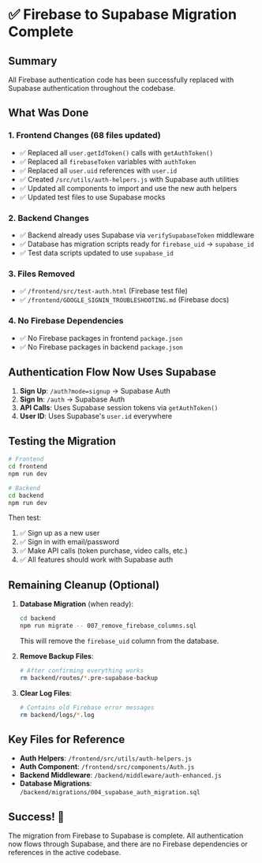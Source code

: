 # ✅ Firebase to Supabase Migration Complete

## Summary
All Firebase authentication code has been successfully replaced with Supabase authentication throughout the codebase.

## What Was Done

### 1. Frontend Changes (68 files updated)
- ✅ Replaced all `user.getIdToken()` calls with `getAuthToken()`
- ✅ Replaced all `firebaseToken` variables with `authToken`
- ✅ Replaced all `user.uid` references with `user.id`
- ✅ Created `/src/utils/auth-helpers.js` with Supabase auth utilities
- ✅ Updated all components to import and use the new auth helpers
- ✅ Updated test files to use Supabase mocks

### 2. Backend Changes
- ✅ Backend already uses Supabase via `verifySupabaseToken` middleware
- ✅ Database has migration scripts ready for `firebase_uid` → `supabase_id`
- ✅ Test data scripts updated to use `supabase_id`

### 3. Files Removed
- ✅ `/frontend/src/test-auth.html` (Firebase test file)
- ✅ `/frontend/GOOGLE_SIGNIN_TROUBLESHOOTING.md` (Firebase docs)

### 4. No Firebase Dependencies
- ✅ No Firebase packages in frontend `package.json`
- ✅ No Firebase packages in backend `package.json`

## Authentication Flow Now Uses Supabase

1. **Sign Up**: `/auth?mode=signup` → Supabase Auth
2. **Sign In**: `/auth` → Supabase Auth  
3. **API Calls**: Uses Supabase session tokens via `getAuthToken()`
4. **User ID**: Uses Supabase's `user.id` everywhere

## Testing the Migration

```bash
# Frontend
cd frontend
npm run dev

# Backend  
cd backend
npm run dev
```

Then test:
1. ✅ Sign up as a new user
2. ✅ Sign in with email/password
3. ✅ Make API calls (token purchase, video calls, etc.)
4. ✅ All features should work with Supabase auth

## Remaining Cleanup (Optional)

1. **Database Migration** (when ready):
   ```bash
   cd backend
   npm run migrate -- 007_remove_firebase_columns.sql
   ```
   This will remove the `firebase_uid` column from the database.

2. **Remove Backup Files**:
   ```bash
   # After confirming everything works
   rm backend/routes/*.pre-supabase-backup
   ```

3. **Clear Log Files**:
   ```bash
   # Contains old Firebase error messages
   rm backend/logs/*.log
   ```

## Key Files for Reference

- **Auth Helpers**: `/frontend/src/utils/auth-helpers.js`
- **Auth Component**: `/frontend/src/components/Auth.js`
- **Backend Middleware**: `/backend/middleware/auth-enhanced.js`
- **Database Migrations**: `/backend/migrations/004_supabase_auth_migration.sql`

## Success! 🎉

The migration from Firebase to Supabase is complete. All authentication now flows through Supabase, and there are no Firebase dependencies or references in the active codebase.